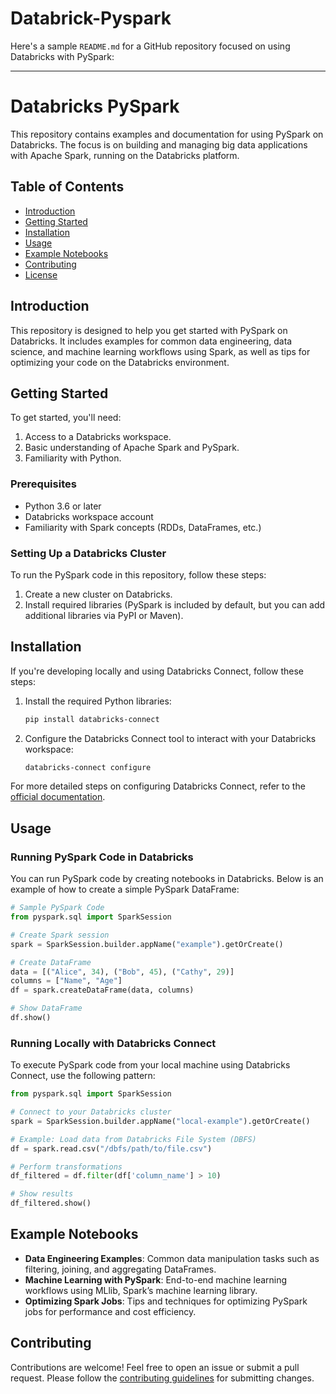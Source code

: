 # Databrick-Pyspark
Here's a sample `README.md` for a GitHub repository focused on using Databricks with PySpark:

---

# Databricks PySpark

This repository contains examples and documentation for using PySpark on Databricks. The focus is on building and managing big data applications with Apache Spark, running on the Databricks platform.

## Table of Contents

- [Introduction](#introduction)
- [Getting Started](#getting-started)
- [Installation](#installation)
- [Usage](#usage)
- [Example Notebooks](#example-notebooks)
- [Contributing](#contributing)
- [License](#license)

## Introduction

This repository is designed to help you get started with PySpark on Databricks. It includes examples for common data engineering, data science, and machine learning workflows using Spark, as well as tips for optimizing your code on the Databricks environment.

## Getting Started

To get started, you'll need:

1. Access to a Databricks workspace.
2. Basic understanding of Apache Spark and PySpark.
3. Familiarity with Python.

### Prerequisites

- Python 3.6 or later
- Databricks workspace account
- Familiarity with Spark concepts (RDDs, DataFrames, etc.)

### Setting Up a Databricks Cluster

To run the PySpark code in this repository, follow these steps:

1. Create a new cluster on Databricks.
2. Install required libraries (PySpark is included by default, but you can add additional libraries via PyPI or Maven).

## Installation

If you're developing locally and using Databricks Connect, follow these steps:

1. Install the required Python libraries:
   ```bash
   pip install databricks-connect
   ```
2. Configure the Databricks Connect tool to interact with your Databricks workspace:
   ```bash
   databricks-connect configure
   ```

For more detailed steps on configuring Databricks Connect, refer to the [official documentation](https://docs.databricks.com/dev-tools/databricks-connect.html).

## Usage

### Running PySpark Code in Databricks

You can run PySpark code by creating notebooks in Databricks. Below is an example of how to create a simple PySpark DataFrame:

```python
# Sample PySpark Code
from pyspark.sql import SparkSession

# Create Spark session
spark = SparkSession.builder.appName("example").getOrCreate()

# Create DataFrame
data = [("Alice", 34), ("Bob", 45), ("Cathy", 29)]
columns = ["Name", "Age"]
df = spark.createDataFrame(data, columns)

# Show DataFrame
df.show()
```

### Running Locally with Databricks Connect

To execute PySpark code from your local machine using Databricks Connect, use the following pattern:

```python
from pyspark.sql import SparkSession

# Connect to your Databricks cluster
spark = SparkSession.builder.appName("local-example").getOrCreate()

# Example: Load data from Databricks File System (DBFS)
df = spark.read.csv("/dbfs/path/to/file.csv")

# Perform transformations
df_filtered = df.filter(df['column_name'] > 10)

# Show results
df_filtered.show()
```

## Example Notebooks

- **Data Engineering Examples**: Common data manipulation tasks such as filtering, joining, and aggregating DataFrames.
- **Machine Learning with PySpark**: End-to-end machine learning workflows using MLlib, Spark’s machine learning library.
- **Optimizing Spark Jobs**: Tips and techniques for optimizing PySpark jobs for performance and cost efficiency.

## Contributing

Contributions are welcome! Feel free to open an issue or submit a pull request. Please follow the [contributing guidelines](CONTRIBUTING.md) for submitting changes.




